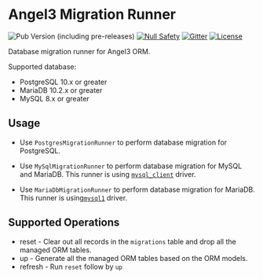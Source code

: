 # Angel3 Migration Runner

![Pub Version (including pre-releases)](https://img.shields.io/pub/v/angel3_migration_runner?include_prereleases)
[![Null Safety](https://img.shields.io/badge/null-safety-brightgreen)](https://dart.dev/null-safety)
[![Gitter](https://img.shields.io/gitter/room/angel_dart/discussion)](https://gitter.im/angel_dart/discussion)
[![License](https://img.shields.io/github/license/dart-backend/angel)](https://github.com/dart-backend/angel/tree/master/packages/orm/angel_migration_runner/LICENSE)

Database migration runner for Angel3 ORM.

Supported database:

* PostgreSQL 10.x or greater
* MariaDB 10.2.x or greater
* MySQL 8.x or greater

## Usage

* Use `PostgresMigrationRunner` to perform database migration for PostgreSQL.

* Use `MySqlMigrationRunner` to perform database migration for MySQL and MariaDB. This runner is using [`mysql_client`](https://pub.dev/packages?q=mysql_client) driver.

* Use `MariaDbMigrationRunner` to perform database migration for MariaDB. This runner is using[`mysql1`](https://pub.dev/packages?q=mysql1) driver.

## Supported Operations

* reset - Clear out all records in the `migrations` table and drop all the managed ORM tables.
* up - Generate all the managed ORM tables based on the ORM models.
* refresh - Run `reset` follow by `up`
